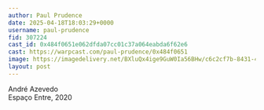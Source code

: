 ```yaml
---
author: Paul Prudence
date: 2025-04-18T18:03:29+0000
username: paul-prudence
fid: 307224
cast_id: 0x484f0651e062dfda07cc01c37a064eabda6f62e6
cast: https://warpcast.com/paul-prudence/0x484f0651
image: https://imagedelivery.net/BXluQx4ige9GuW0Ia56BHw/c6c2cf7b-8431-486f-2d48-03e6f64b6000/original
layout: post
---
```

André Azevedo  
Espaço Entre, 2020  

<img src='https://imagedelivery.net/BXluQx4ige9GuW0Ia56BHw/c6c2cf7b-8431-486f-2d48-03e6f64b6000/original' alt='' referrerpolicy='no-referrer'/>